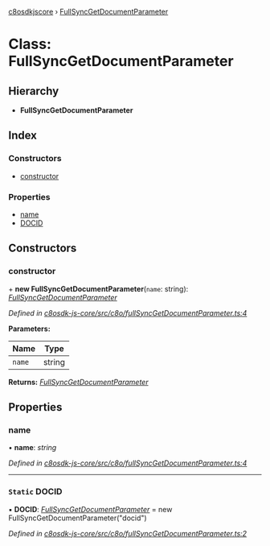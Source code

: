 [c8osdkjscore](../README.md) › [FullSyncGetDocumentParameter](fullsyncgetdocumentparameter.md)

# Class: FullSyncGetDocumentParameter

## Hierarchy

* **FullSyncGetDocumentParameter**

## Index

### Constructors

* [constructor](fullsyncgetdocumentparameter.md#constructor)

### Properties

* [name](fullsyncgetdocumentparameter.md#name)
* [DOCID](fullsyncgetdocumentparameter.md#static-docid)

## Constructors

###  constructor

\+ **new FullSyncGetDocumentParameter**(`name`: string): *[FullSyncGetDocumentParameter](fullsyncgetdocumentparameter.md)*

*Defined in [c8osdk-js-core/src/c8o/fullSyncGetDocumentParameter.ts:4](https://github.com/convertigo/c8osdk-angular/blob/80fcaa8/src/c8o/fullSyncGetDocumentParameter.ts#L4)*

**Parameters:**

Name | Type |
------ | ------ |
`name` | string |

**Returns:** *[FullSyncGetDocumentParameter](fullsyncgetdocumentparameter.md)*

## Properties

###  name

• **name**: *string*

*Defined in [c8osdk-js-core/src/c8o/fullSyncGetDocumentParameter.ts:4](https://github.com/convertigo/c8osdk-angular/blob/80fcaa8/src/c8o/fullSyncGetDocumentParameter.ts#L4)*

___

### `Static` DOCID

▪ **DOCID**: *[FullSyncGetDocumentParameter](fullsyncgetdocumentparameter.md)* =  new FullSyncGetDocumentParameter("docid")

*Defined in [c8osdk-js-core/src/c8o/fullSyncGetDocumentParameter.ts:2](https://github.com/convertigo/c8osdk-angular/blob/80fcaa8/src/c8o/fullSyncGetDocumentParameter.ts#L2)*
